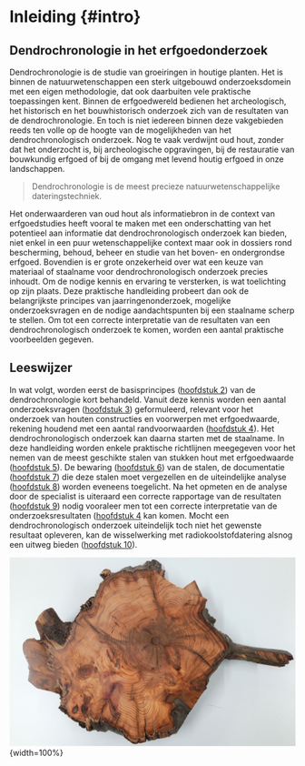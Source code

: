 # Inleiding {#intro}

## Dendrochronologie in het erfgoedonderzoek

Dendrochronologie is de studie van groeiringen in houtige planten. Het is binnen de natuurwetenschappen een sterk uitgebouwd onderzoeksdomein met een eigen methodologie, dat ook daarbuiten vele praktische toepassingen kent. Binnen de erfgoedwereld bedienen het archeologisch, het historisch en het bouwhistorisch onderzoek zich van de resultaten van de dendrochronologie. En toch is niet iedereen binnen deze vakgebieden reeds ten volle op de hoogte van de mogelijkheden van het dendrochronologisch onderzoek. Nog te vaak verdwijnt oud hout, zonder dat het onderzocht is, bij archeologische opgravingen, bij de restauratie van bouwkundig erfgoed of bij de omgang met levend houtig erfgoed in onze landschappen.

>      
> Dendrochronologie is de meest precieze natuurwetenschappelijke dateringstechniek.
>   

Het onderwaarderen van oud hout als informatiebron in de context van erfgoedstudies heeft vooral te maken met een onderschatting van het potentieel aan informatie dat dendrochronologisch onderzoek kan bieden, niet enkel in een puur wetenschappelijke context maar ook in dossiers rond bescherming, behoud, beheer en studie van het boven- en ondergrondse erfgoed. Bovendien is er grote onzekerheid over wat een keuze van materiaal of staalname voor dendrochronologisch onderzoek precies inhoudt. Om de nodige kennis en ervaring te versterken, is wat toelichting op zijn plaats. Deze praktische handleiding probeert dan ook de belangrijkste principes van jaarringenonderzoek, mogelijke onderzoeksvragen en de nodige aandachtspunten bij een staalname scherp te stellen. Om tot een correcte interpretatie van de resultaten van een dendrochronologisch onderzoek te komen, worden een aantal praktische voorbeelden gegeven.

 

## Leeswijzer

In wat volgt, worden eerst de basisprincipes ([hoofdstuk 2](#basis)) van de dendrochronologie kort behandeld. Vanuit deze kennis worden een aantal onderzoeksvragen ([hoofdstuk 3](#onderzoeksvragen)) geformuleerd, relevant voor het onderzoek van houten constructies en voorwerpen met erfgoedwaarde, rekening houdend met een aantal randvoorwaarden ([hoofdstuk 4](#randvoorwaarden)). Het dendrochronologisch onderzoek kan daarna starten met de staalname. In deze handleiding worden enkele praktische richtlijnen meegegeven voor het nemen van de meest geschikte stalen van stukken hout met erfgoedwaarde ([hoofdstuk 5](#bemonsteren)). De bewaring ([hoofdstuk 6](#bewaren)) van de stalen, de documentatie ([hoofdstuk 7](#specialist)) die deze stalen moet vergezellen en de uiteindelijke analyse ([hoofdstuk 8](#analyse)) worden eveneens toegelicht. Na het opmeten en de analyse door de specialist is uiteraard een correcte rapportage van de resultaten ([hoofdstuk 9](#rapporteren)) nodig vooraleer men tot een correcte interpretatie van de onderzoeksresultaten ([hoofdstuk 4](#interpretatie) kan komen. Mocht een dendrochronologisch onderzoek uiteindelijk toch niet het gewenste resultaat opleveren, kan de wisselwerking met radiokoolstofdatering alsnog een uitweg bieden ([hoofdstuk 10](#C141)).


<!-- ## Meer weten? -->

<!-- De boeken, richtlijnen, wetenschappelijke en meer vulgariserende artikels die je in de [bronnenlijst](#bronnen) kan vinden, inspireerden niet alleen tijdens het schrijven van deze handleiding, maar vormen een pakket aan verdiepende literatuur over dendrochronologie als wetenschappelijke discipline. Daarnaast omvat deze literatuurlijst ook bron aan verhalen over houtig erfgoed en houtgebruik doorheen de eeuwen. -->


![](./figuren/figuur_intro2.jpg){width=100%}

